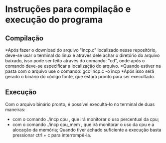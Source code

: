 # Instruções para compilação e execução do programa

## Compilação
 *Após fazer o download do arquivo "incp.c" localizado nesse repositório, deve-se usar o terminal do linux e através dele achar o diretório do arquivo baixado, isso pode ser feito através do comando: "cd", onde após o comando deve-se especificar a localização do arquivo. 
 *Quando estiver na pasta com o arquivo use o comando:
 gcc incp.c -o incp
 *Após isso será gerado o binário do código fonte, que estará pronto para ser execultado.


## Execução
 Com o arquivo binário pronto, é possível execultá-lo no terminal de duas maneiras:
 - com o comando ./incp cpu , que irá monitorar o uso percentual da cpu;
 - com o comando ./incp cpu_mem , que irá monitorar o uso da cpu e a alocação da memória;
 Quando tiver achado suficiente a execução basta pressionar ctrl + c para interrompê-la.
